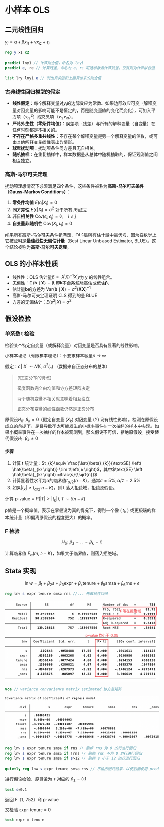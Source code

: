 # 小样本 OLS



## 二元线性回归

$y_{i}=\alpha +\beta x_{i1}+\gamma x_{i2}+\epsilon_{i}$

```stata
reg y x1 x2

predict lny1 // 计算拟合值，命名为 lny1
predict e, re // 计算残差，命名为 e，re 可选参数指计算残差，没有则为计算拟合值

list lny lny1 e // 列出真实值和上面算出来的拟合值
```



### 古典线性回归模型的假定


- **线性假定**：每个解释变量对$y_{i}$的边际效应为常数。如果边际效应可变（解释变量对因变量的影响可能不是恒定的，而是随变量值的变化而变化），可加入平方项（$x_{i2}^{2}$）或交叉项（$x_{i2}x_{i3}$）。
- **严格外生性（零条件均值）**：误差项（残差）与所有的解释变量（自变量）在任何时刻都是不相关的。
- **不存在严格多重共线性**：不存在某个解释变量是另一个解释变量的倍数，或可由其他解释变量线性表出的情形。
- **球型扰动项**：扰动项条件同方差且无自相关。
- **随机抽样**：在重复抽样中，样本数据是从总体中随机抽取的，保证观测值之间相互独立。


### 高斯-马尔可夫定理

扰动项理想情况下必须满足四个条件，这些条件被称为**高斯-马尔可夫条件（Gauss-Markov Conditions）**：

1. **零条件均值** $E(\epsilon_{i}|X_i)=0$
2. **同方差性** $E(\epsilon|X_i)= \sigma^2$ 对于所有 $i$均成立
3. **非自相关性** $\text{Cov}(\epsilon_i, \epsilon_j)=0, \quad i\neq j$
4. **自变量非随机性** $\text{Cov}(X_i, u_i)=0$

如果所有高斯-马尔可夫条件都满足，OLS是所有估计量中最优的，因为在数学上它被证明是**最佳线性无偏估计量**（Best Linear Unbiased Estimator, BLUE）。这个结论被称为**高斯-马尔可夫定理**。

## OLS 的小样本性质

- 线性性：OLS 估计量$\beta=(X^{\prime}X)^{-1}X^{\prime}y$为 y 的线性组合。
- 无偏性：$\operatorname{E}(\boldsymbol{b}\mid\boldsymbol{X})=\boldsymbol{\beta}$,即$\boldsymbol{b}$不会系统地高估或低估$\boldsymbol{\beta}$。
- 估计量$\boldsymbol{b}$的方差为 $\text{Var}(\boldsymbol{b}\mid\boldsymbol{X})=\sigma^2(\boldsymbol{X}^{\prime}\boldsymbol{X})^{-1}$
- 高斯-马尔可夫定理证明 OLS 得到的是 BLUE
- 方差的无偏估计：$E\left( s^{2}|X \right) =\sigma^{2}$

## 假设检验



### 单系数 t 检验

检验某个特定自变量（或解释变量）对因变量是否具有显著的线性影响。

小样本理论（有限样本理论）：不要求样本容量$n\rightarrow \infty$

假定：$\epsilon \  |\  X\  \sim N\left( 0, \sigma^{2} I_{n} \right)$ （数据来自正态分布的总体）

> [!正态分布的特点]
>
> 密度函数完全由均值和协方差矩阵决定
>
> 两个随机变量不相关就意味着相互独立
>
> 正态分布变量的线性函数仍然是正态分布

原假设$H_{0}:\  \beta_{k} =0$（假定自变量 ($X_k$) 对因变量 ($Y$) 没有线性影响）。检测在原假设成立的前提下，是否导致不太可能发生的小概率事件在一次抽样的样本中实现。如果小概率事件在一次抽样的样本被观测到，那么假设不可信，拒绝原假设，接受替代假设$H_{1}:\  \beta_{k} \neq 0$

#### 步骤

1. 计算 t 统计量：$t_{k}\equiv \frac{\hat{\beta}_{k}}{\text{SE} \left( \hat{\beta}_{k} \right)} \sim t\left( n \right)$，其中$\text{SE} \left( \hat{\beta}_{k} \right) =\frac{s}{\sqrt{n}}$
2. 计算显着性水平为$\alpha$的临界值$t_{\alpha /2}\left( n-K \right)$，通常$\alpha = 5\% , \alpha / 2 = 2.5\%$
3. 如果$|t_{k}|\geqslant t_{\alpha /2}\left( n-K \right)$，则 t 落入拒绝域，拒绝原假设。

计算 $\text{p-value} \equiv P\left( {}|T|>|t_{k}| \right) ,\  T\sim t\left( n-K \right)$

p值是一个概率值，表示在零假设为真的情况下，得到一个像 ( $t_k$ ) 或更极端的样本统计量（即偏离原假设的程度更大）的概率。

### F 检验

$$H_{0}:\  \beta_{2} =...=\beta_{k} =0$$

计算临界值 $F_{\alpha}\left( m,\  n-K \right)$，如果大于临界值，则落入拒绝域。



## Stata 实现

$$\ln w=\beta_{1} +\beta_{2} s+\beta_{3} \text{expr} +\beta_{4} \text{tenure} +\beta_{5} \text{smsa} +\beta_{6} \text{rns} +\epsilon$$

```stata
reg lnw s expr tenure smsa rns //... 先做线性回归
```

![5_12_1](./images/5_12_1.png)

```stata
vce // variance convariance matrix estimated 协方差矩阵
```

![vce](./images/5_12_2.png)

```stata
reg lnw s expr tenure smsa if rns // 删掉 rns 为 0 的行进行回归
reg lnw s expr tenure smsa if !rns // 删掉 rns 不为 0 的行进行回归
reg lnw s expr tenure smsa if s>12 // 删掉 s 小于 12 的行进行回归

quietly reg lnw s expr tenure smsa rns // 不输出回归结果，以便后面使用 predict
```

进行假设检验，原假设为 s 对应的 $\beta_{2}=0.1$

```stata
test s=0.1
```

返回 F（1, 752）和 p-value

又检验 expr-tenure = 0

```stata
test expr = tenure
```

